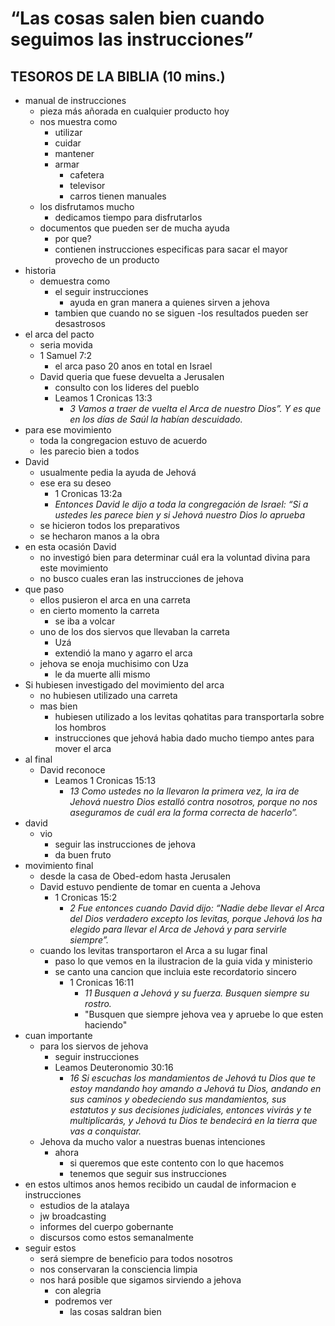 # “Las cosas salen bien cuando seguimos las instrucciones”

## TESOROS DE LA BIBLIA (10 mins.)

- manual de instrucciones
  - pieza más añorada en cualquier producto hoy
  - nos muestra como
    - utilizar
    - cuidar
    - mantener
    - armar
      - cafetera
      - televisor
      - carros tienen manuales
  - los disfrutamos mucho
    - dedicamos tiempo para disfrutarlos
  - documentos que pueden ser de mucha ayuda
    - por que?
    - contienen instrucciones especificas para sacar el mayor provecho de un producto
- historia
  - demuestra como
    - el seguir instrucciones
      - ayuda en gran manera a quienes sirven a jehova
    - tambien que cuando no se siguen
      -los resultados pueden ser desastrosos
- el arca del pacto
  - seria movida
  - 1 Samuel 7:2
    - el arca paso 20 anos en total en Israel
  - David queria que fuese devuelta a Jerusalen
    - consulto con los lideres del pueblo
    - Leamos 1 Cronicas 13:3
      - _3 Vamos a traer de vuelta el Arca de nuestro Dios”. Y es que en los días de Saúl la habían descuidado._
- para ese movimiento
  - toda la congregacion estuvo de acuerdo
  - les parecio bien a todos
- David
  - usualmente pedia la ayuda de Jehová
  - ese era su deseo
    - 1 Cronicas 13:2a
    - _Entonces David le dijo a toda la congregación de Israel: “Si a ustedes les parece bien y si Jehová nuestro Dios lo aprueba_
  - se hicieron todos los preparativos
  - se hecharon manos a la obra
- en esta ocasión David
  - no investigó bien para determinar cuál era la voluntad divina para este movimiento
  - no busco cuales eran las instrucciones de jehova
- que paso
  - ellos pusieron el arca en una carreta
  - en cierto momento la carreta
    - se iba a volcar
  - uno de los dos siervos que llevaban la carreta
    - Uzá
    - extendió la mano y agarro el arca
  - jehova se enoja muchisimo con Uza
    - le da muerte alli mismo
- Si hubiesen investigado del movimiento del arca
  - no hubiesen utilizado una carreta
  - mas bien
    - hubiesen utilizado a los levitas qohatitas para transportarla sobre los hombros
    - instrucciones que jehová habia dado mucho tiempo antes para mover el arca
- al final
  - David reconoce
    - Leamos 1 Cronicas 15:13
      - _13 Como ustedes no la llevaron la primera vez, la ira de Jehová nuestro Dios estalló contra nosotros, porque no nos aseguramos de cuál era la forma correcta de hacerlo”._
- david
  - vio
    - seguir las instrucciones de jehova
    - da buen fruto
- movimiento final
  - desde la casa de Obed-edom hasta Jerusalen
  - David estuvo pendiente de tomar en cuenta a Jehova
    - 1 Cronicas 15:2
      - _2 Fue entonces cuando David dijo: “Nadie debe llevar el Arca del Dios verdadero excepto los levitas, porque Jehová los ha elegido para llevar el Arca de Jehová y para servirle siempre”._
  - cuando los levitas transportaron el Arca a su lugar final
    - paso lo que vemos en la ilustracion de la guia vida y ministerio
    - se canto una cancion que incluia este recordatorio sincero
      - 1 Cronicas 16:11
        - _11 Busquen a Jehová y su fuerza. Busquen siempre su rostro._
        - "Busquen que siempre jehova vea y apruebe lo que esten haciendo"
- cuan importante
  - para los siervos de jehova
    - seguir instrucciones
    - Leamos Deuteronomio 30:16
      - _16 Si escuchas los mandamientos de Jehová tu Dios que te estoy mandando hoy amando a Jehová tu Dios, andando en sus caminos y obedeciendo sus mandamientos, sus estatutos y sus decisiones judiciales, entonces vivirás y te multiplicarás, y Jehová tu Dios te bendecirá en la tierra que vas a conquistar._
  - Jehova da mucho valor a nuestras buenas intenciones
    - ahora
      - si queremos que este contento con lo que hacemos
      - tenemos que seguir sus instrucciones
- en estos ultimos anos hemos recibido un caudal de informacion e instrucciones
  - estudios de la atalaya
  - jw broadcasting
  - informes del cuerpo gobernante
  - discursos como estos semanalmente
- seguir estos
  - será siempre de beneficio para todos nosotros
  - nos conservaran la consciencia limpia
  - nos hará posible que sigamos sirviendo a jehova
    - con alegria
    - podremos ver
      - las cosas saldran bien
